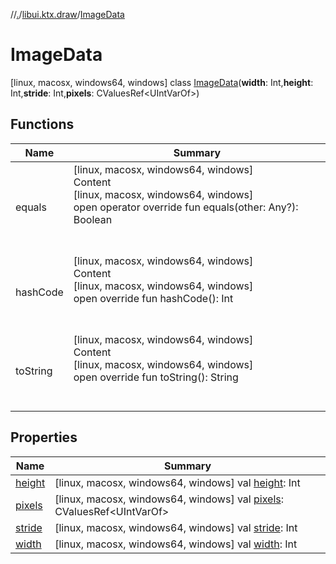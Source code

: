 //[.](../../index.md)/[libui.ktx.draw](../index.md)/[ImageData](index.md)



# ImageData  
 [linux, macosx, windows64, windows] class [ImageData](index.md)(**width**: Int,**height**: Int,**stride**: Int,**pixels**: CValuesRef<UIntVarOf<UInt>>)   


## Functions  
  
|  Name|  Summary| 
|---|---|
| equals| [linux, macosx, windows64, windows]  <br>Content  <br>[linux, macosx, windows64, windows]  <br>open operator override fun equals(other: Any?): Boolean  <br><br><br>
| hashCode| [linux, macosx, windows64, windows]  <br>Content  <br>[linux, macosx, windows64, windows]  <br>open override fun hashCode(): Int  <br><br><br>
| toString| [linux, macosx, windows64, windows]  <br>Content  <br>[linux, macosx, windows64, windows]  <br>open override fun toString(): String  <br><br><br>


## Properties  
  
|  Name|  Summary| 
|---|---|
| [height](index.md#libui.ktx.draw/ImageData/height/#/PointingToDeclaration/)|  [linux, macosx, windows64, windows] val [height](index.md#libui.ktx.draw/ImageData/height/#/PointingToDeclaration/): Int   <br>
| [pixels](index.md#libui.ktx.draw/ImageData/pixels/#/PointingToDeclaration/)|  [linux, macosx, windows64, windows] val [pixels](index.md#libui.ktx.draw/ImageData/pixels/#/PointingToDeclaration/): CValuesRef<UIntVarOf<UInt>>   <br>
| [stride](index.md#libui.ktx.draw/ImageData/stride/#/PointingToDeclaration/)|  [linux, macosx, windows64, windows] val [stride](index.md#libui.ktx.draw/ImageData/stride/#/PointingToDeclaration/): Int   <br>
| [width](index.md#libui.ktx.draw/ImageData/width/#/PointingToDeclaration/)|  [linux, macosx, windows64, windows] val [width](index.md#libui.ktx.draw/ImageData/width/#/PointingToDeclaration/): Int   <br>

